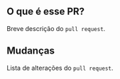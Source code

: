 ## O que é esse PR?

Breve descrição do `pull request`.

## Mudanças

Lista de alterações do `pull request`.
